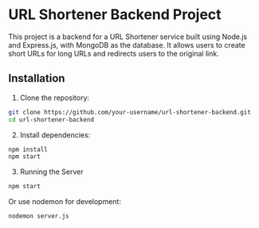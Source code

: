 # URL Shortener Backend Project

This project is a backend for a URL Shortener service built using Node.js and Express.js, 
with MongoDB as the database. It allows users to create short URLs for long URLs and redirects users to the original link.

## Installation

1. Clone the repository:
```bash
git clone https://github.com/your-username/url-shortener-backend.git
cd url-shortener-backend
```
2. Install dependencies:
```bash
npm install
npm start
```
3. Running the Server
```bash
npm start
```
Or use nodemon for development:
```bash
nodemon server.js
```
